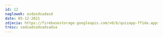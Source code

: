 ```yaml
---
id: 12
naglowek: asdasdsadasd
date: 05-12-2021
zdjecia: https://firebasestorage.googleapis.com/v0/b/quizapp-ff1da.appspot.com/o/EgzaminEE08%2F118ee09.jpg?alt=media&token=673ee6b2-059e-4520-968e-ea236ed55eb2
tresc: sadsadsadsadsadsa
---
```

